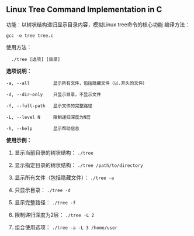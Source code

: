 ## Linux Tree Command Implementation in C
功能：以树状结构递归显示目录内容，模拟Linux tree命令的核心功能
编译方法：
```shell
gcc -o tree tree.c
```
使用方法：
```shell
  ./tree [选项] [目录]
```
**选项说明：**

`-a, --all         显示所有文件，包括隐藏文件（以.开头的文件）`

`-d, --dir-only    只显示目录，不显示文件`

`-f, --full-path   显示文件的完整路径`

`-L, --level N     限制递归深度为N层`

`-h, --help        显示帮助信息`

**使用示例：**

1. 显示当前目录的树状结构：
    `./tree`
 
2. 显示指定目录的树状结构：
       `./tree /path/to/directory`
    
3. 显示所有文件（包括隐藏文件）：
         `./tree -a`
    
4. 只显示目录：
         `./tree -d`
    
5. 显示完整路径：
         `./tree -f`
    
6. 限制递归深度为2层：
         `./tree -L 2`
    
7. 组合使用选项：
         `./tree -a -L 3 /home/user`
